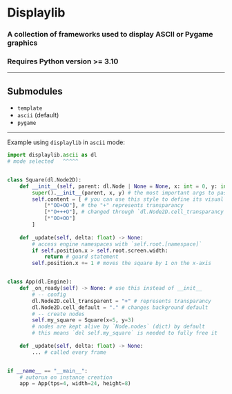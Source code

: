 # Displaylib

### A collection of frameworks used to display ASCII or Pygame graphics
### Requires Python version >= 3.10
---

## Submodules
- `template`
- `ascii` (default)
- `pygame`
---

Example using `displaylib` in `ascii` mode:
```python 
import displaylib.ascii as dl
# mode selected   ^^^^^


class Square(dl.Node2D):
    def __init__(self, parent: dl.Node | None = None, x: int = 0, y: int = 0) -> None:
        super().__init__(parent, x, y) # the most important args to pass down
        self.content = [ # you can use this style to define its visual
            [*"OO+OO"], # the "+" represents transparancy
            [*"O+++O"], # changed through `dl.Node2D.cell_transparancy`
            [*"OO+OO"]
        ]
    
    def _update(self, delta: float) -> None:
        # access engine namespaces with `self.root.[namespace]`
        if self.position.x > self.root.screen.width:
            return # guard statement
        self.position.x += 1 # moves the square by 1 on the x-axis


class App(dl.Engine):
    def _on_ready(self) -> None: # use this instead of __init__
        # -- config
        dl.Node2D.cell_transparent = "+" # represents transparancy
        dl.Node2D.cell_default = "." # changes background default
        # -- create nodes
        self.my_square = Square(x=5, y=3)
        # nodes are kept alive by `Node.nodes` (dict) by default
        # this means `del self.my_square` is needed to fully free it
    
    def _update(self, delta: float) -> None:
        ... # called every frame


if __name__ == "__main__":
    # autorun on instance creation
    app = App(tps=4, width=24, height=8)

```